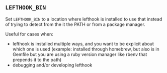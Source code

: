 ## `LEFTHOOK_BIN`

Set `LEFTHOOK_BIN` to a location where lefthook is installed to use that instead of trying to detect from the it the PATH or from a package manager.

Useful for cases when:

- lefthook is installed multiple ways, and you want to be explicit about which one is used (example: installed through homebrew, but also is in Gemfile but you are using a ruby version manager like rbenv that prepends it to the path)
- debugging and/or developing lefthook
